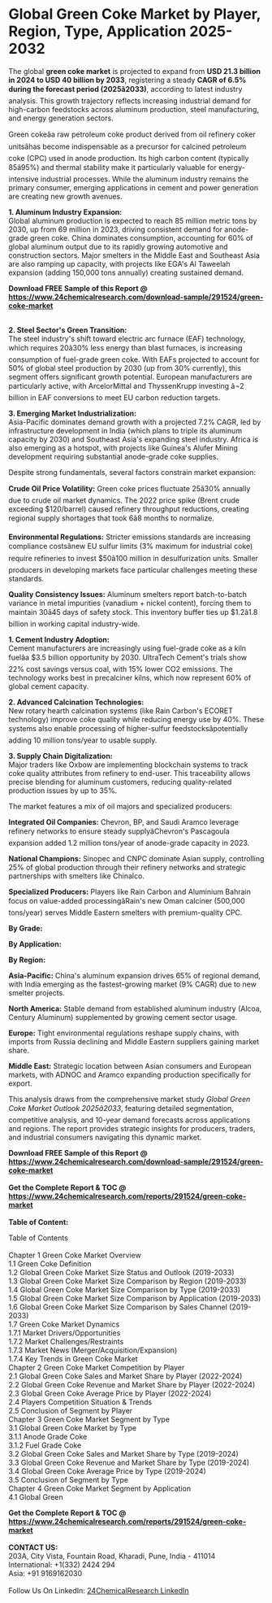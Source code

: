 <h1>Global Green Coke Market by Player, Region, Type, Application  2025-2032</h1><p>The global <strong>green coke market</strong> is projected to expand from <strong>USD 21.3 billion in 2024 to USD 40 billion by 2033</strong>, registering a steady <strong>CAGR of 6.5% during the forecast period (2025â2033)</strong>, according to latest industry analysis. This growth trajectory reflects increasing industrial demand for high-carbon feedstocks across aluminum production, steel manufacturing, and energy generation sectors.</p><p>Green cokeâa raw petroleum coke product derived from oil refinery coker unitsâhas become indispensable as a precursor for calcined petroleum coke (CPC) used in anode production. Its high carbon content (typically 85â95%) and thermal stability make it particularly valuable for energy-intensive industrial processes. While the aluminum industry remains the primary consumer, emerging applications in cement and power generation are creating new growth avenues.</p><p><strong>1. Aluminum Industry Expansion:</strong><br>
Global aluminum production is expected to reach 85 million metric tons by 2030, up from 69 million in 2023, driving consistent demand for anode-grade green coke. China dominates consumption, accounting for 60% of global aluminum output due to its rapidly growing automotive and construction sectors. Major smelters in the Middle East and Southeast Asia are also ramping up capacity, with projects like EGA's Al Taweelah expansion (adding 150,000 tons annually) creating sustained demand.</p><div><b>Download FREE Sample of this Report @ 
            <a href="https://www.24chemicalresearch.com/download-sample/291524/green-coke-market">
            https://www.24chemicalresearch.com/download-sample/291524/green-coke-market</a></b></div><br><p><strong>2. Steel Sector's Green Transition:</strong><br>
The steel industry's shift toward electric arc furnace (EAF) technology, which requires 20â30% less energy than blast furnaces, is increasing consumption of fuel-grade green coke. With EAFs projected to account for 50% of global steel production by 2030 (up from 30% currently), this segment offers significant growth potential. European manufacturers are particularly active, with ArcelorMittal and ThyssenKrupp investing â¬2 billion in EAF conversions to meet EU carbon reduction targets.</p><p><strong>3. Emerging Market Industrialization:</strong><br>
Asia-Pacific dominates demand growth with a projected 7.2% CAGR, led by infrastructure development in India (which plans to triple its aluminum capacity by 2030) and Southeast Asia's expanding steel industry. Africa is also emerging as a hotspot, with projects like Guinea's Alufer Mining development requiring substantial anode-grade coke supplies.</p><p>Despite strong fundamentals, several factors constrain market expansion:</p><p><strong>Crude Oil Price Volatility:</strong> Green coke prices fluctuate 25â30% annually due to crude oil market dynamics. The 2022 price spike (Brent crude exceeding $120/barrel) caused refinery throughput reductions, creating regional supply shortages that took 6â8 months to normalize.</p><p><strong>Environmental Regulations:</strong> Stricter emissions standards are increasing compliance costsânew EU sulfur limits (3% maximum for industrial coke) require refineries to invest $50â100 million in desulfurization units. Smaller producers in developing markets face particular challenges meeting these standards.</p><p><strong>Quality Consistency Issues:</strong> Aluminum smelters report batch-to-batch variance in metal impurities (vanadium + nickel content), forcing them to maintain 30â45 days of safety stock. This inventory buffer ties up $1.2â1.8 billion in working capital industry-wide.</p><p><strong>1. Cement Industry Adoption:</strong><br>
Cement manufacturers are increasingly using fuel-grade coke as a kiln fuelâa $3.5 billion opportunity by 2030. UltraTech Cement's trials show 22% cost savings versus coal, with 15% lower CO2 emissions. The technology works best in precalciner kilns, which now represent 60% of global cement capacity.</p><p><strong>2. Advanced Calcination Technologies:</strong><br>
New rotary hearth calcination systems (like Rain Carbon's ECORET technology) improve coke quality while reducing energy use by 40%. These systems also enable processing of higher-sulfur feedstocksâpotentially adding 10 million tons/year to usable supply.</p><p><strong>3. Supply Chain Digitalization:</strong><br>
Major traders like Oxbow are implementing blockchain systems to track coke quality attributes from refinery to end-user. This traceability allows precise blending for aluminum customers, reducing quality-related production issues by up to 35%.</p><p>The market features a mix of oil majors and specialized producers:</p><p><strong>Integrated Oil Companies:</strong> Chevron, BP, and Saudi Aramco leverage refinery networks to ensure steady supplyâChevron's Pascagoula expansion added 1.2 million tons/year of anode-grade capacity in 2023.</p><p><strong>National Champions:</strong> Sinopec and CNPC dominate Asian supply, controlling 25% of global production through their refinery networks and strategic partnerships with smelters like Chinalco.</p><p><strong>Specialized Producers:</strong> Players like Rain Carbon and Aluminium Bahrain focus on value-added processingâRain's new Oman calciner (500,000 tons/year) serves Middle Eastern smelters with premium-quality CPC.</p><p><strong>By Grade:</strong></p><p><strong>By Application:</strong></p><p><strong>By Region:</strong></p><p><strong>Asia-Pacific:</strong> China's aluminum expansion drives 65% of regional demand, with India emerging as the fastest-growing market (9% CAGR) due to new smelter projects.</p><p><strong>North America:</strong> Stable demand from established aluminum industry (Alcoa, Century Aluminum) supplemented by growing cement sector usage.</p><p><strong>Europe:</strong> Tight environmental regulations reshape supply chains, with imports from Russia declining and Middle Eastern suppliers gaining market share.</p><p><strong>Middle East:</strong> Strategic location between Asian consumers and European markets, with ADNOC and Aramco expanding production specifically for export.</p><p>This analysis draws from the comprehensive market study <em>Global Green Coke Market Outlook 2025â2033</em>, featuring detailed segmentation, competitive analysis, and 10-year demand forecasts across applications and regions. The report provides strategic insights for producers, traders, and industrial consumers navigating this dynamic market.</p><div><b>Download FREE Sample of this Report @ 
            <a href="https://www.24chemicalresearch.com/download-sample/291524/green-coke-market">
            https://www.24chemicalresearch.com/download-sample/291524/green-coke-market</a></b></div><br><div><b>Get the Complete Report & TOC @ 
            <a href="https://www.24chemicalresearch.com/reports/291524/green-coke-market">
            https://www.24chemicalresearch.com/reports/291524/green-coke-market</a></b></div><br>
            <b>Table of Content:</b><p>Table of Contents<br />
<br />
Chapter 1 Green Coke Market Overview<br />
    1.1 Green Coke Definition<br />
    1.2 Global Green Coke Market Size Status and Outlook (2019-2033)<br />
    1.3 Global Green Coke Market Size Comparison by Region (2019-2033)<br />
    1.4 Global Green Coke Market Size Comparison by Type (2019-2033)<br />
    1.5 Global Green Coke Market Size Comparison by Application (2019-2033)<br />
    1.6 Global Green Coke Market Size Comparison by Sales Channel (2019-2033)<br />
    1.7 Green Coke Market Dynamics<br />
        1.7.1 Market Drivers/Opportunities<br />
        1.7.2 Market Challenges/Restraints<br />
        1.7.3 Market News (Merger/Acquisition/Expansion)<br />
        1.7.4 Key Trends in Green Coke Market<br />
Chapter 2 Green Coke Market Competition by Player<br />
    2.1 Global Green Coke Sales and Market Share by Player (2022-2024)<br />
    2.2 Global Green Coke Revenue and Market Share by Player (2022-2024)<br />
    2.3 Global Green Coke Average Price by Player (2022-2024)<br />
    2.4 Players Competition Situation & Trends<br />
    2.5 Conclusion of Segment by Player<br />
Chapter 3 Green Coke Market Segment by Type<br />
    3.1 Global Green Coke Market by Type<br />
        3.1.1 Anode Grade Coke<br />
        3.1.2 Fuel Grade Coke<br />
    3.2 Global Green Coke Sales and Market Share by Type (2019-2024)<br />
    3.3 Global Green Coke Revenue and Market Share by Type (2019-2024)<br />
    3.4 Global Green Coke Average Price by Type (2019-2024)<br />
    3.5 Conclusion of Segment by Type<br />
Chapter 4 Green Coke Market Segment by Application<br />
    4.1 Global Green</p><div><b>Get the Complete Report & TOC @ 
            <a href="https://www.24chemicalresearch.com/reports/291524/green-coke-market">
            https://www.24chemicalresearch.com/reports/291524/green-coke-market</a></b></div><br><b>CONTACT US:</b><br>
            203A, City Vista, Fountain Road, Kharadi, Pune, India - 411014<br>
            International: +1(332) 2424 294<br>
            Asia: +91 9169162030 <br><br>
            Follow Us On LinkedIn: <a href="https://www.linkedin.com/company/24chemicalresearch/">24ChemicalResearch LinkedIn</a>
